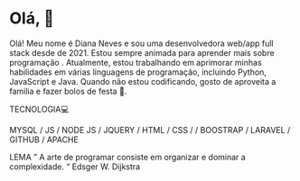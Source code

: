 # Olá,  👋

Olá! Meu nome é Diana Neves e sou uma desenvolvedora web/app full stack desde de 2021. 
Estou sempre animada para aprender mais sobre programação . 
Atualmente, estou trabalhando em aprimorar minhas habilidades em várias linguagens de programação, incluindo Python, JavaScript e Java.
Quando não estou codificando, gosto de aproveita  a familia e  fazer bolos de festa 🍰.



 TECNOLOGIA💻
 
 MYSQL /  JS / NODE JS / JQUERY / HTML / CSS /  / BOOSTRAP / LARAVEL / GITHUB  / APACHE  

LEMA
” A arte de programar consiste em organizar e dominar a complexidade. “
Edsger W. Dijkstra
        
          


